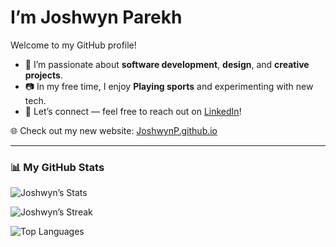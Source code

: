 <h1>I’m Joshwyn Parekh</h1>
<p>Welcome to my GitHub profile!</p>

<ul>
  <li>🚀 I’m passionate about <b>software development</b>, <b>design</b>, and <b>creative projects</b>.</li>
  <li>📷 In my free time, I enjoy <b>Playing sports</b> and experimenting with new tech.</li>
  <li>💼 Let’s connect — feel free to reach out on <a href="https://www.linkedin.com/in/joshwynparekh">LinkedIn</a>!</li>
</ul>

🌐 Check out my new website: [JoshwynP.github.io](https://JoshwynP.github.io)

---

### 📊 My GitHub Stats
![Joshwyn’s Stats](https://github-readme-stats.vercel.app/api?username=JoshwynP&show_icons=true&hide_border=true&count_private=true&title_color=c792ea&icon_color=82aaff&text_color=ffffff&bg_color=1a1b26)

![Joshwyn’s Streak](https://github-readme-streak-stats.herokuapp.com/?user=JoshwynP&hide_border=true&background=1a1b26&ring=82aaff&fire=c792ea&currStreakLabel=82aaff&sideNums=ffffff&sideLabels=ffffff&dates=cccccc)

![Top Languages](https://github-readme-stats.vercel.app/api/top-langs/?username=JoshwynP&show_icons=true&hide_border=true&layout=compact&title_color=c792ea&text_color=ffffff&bg_color=1a1b26&exclude_repo=machine-learning-book)
